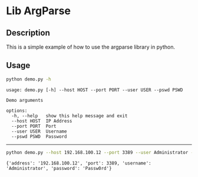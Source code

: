 # Lib ArgParse

## Description
This is a simple example of how to use the argparse library in python.

## Usage
```bash
python demo.py -h
```
```
usage: demo.py [-h] --host HOST --port PORT --user USER --pswd PSWD

Demo arguments

options:
  -h, --help   show this help message and exit
  --host HOST  IP Address
  --port PORT  Port
  --user USER  Username
  --pswd PSWD  Password
```

---

```bash
python demo.py --host 192.168.100.12 --port 3389 --user Administrator --pswd Passw0rd
```
```
{'address': '192.168.100.12', 'port': 3389, 'username': 'Administrator', 'password': 'Passw0rd'}
```

